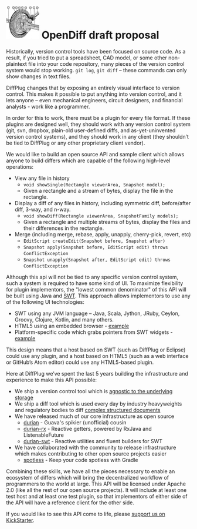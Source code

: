# ![OpenDiff](OpenDiff.jpg) OpenDiff draft proposal

Historically, version control tools have been focused on source code.  As a result, if you tried to put a spreadsheet, CAD model, or some other non-plaintext file into your code repository, many pieces of the version control system would stop working.  `git log`, `git diff` – these commands can only show changes in text files.

DiffPlug changes that by exposing an entirely visual interface to version control.  This makes it possible to put anything into version control, and it lets anyone – even mechanical engineers, circuit designers, and financial analysts - work like a programmer.

In order for this to work, there must be a plugin for every file format.  If these plugins are designed well, they should work with any version control system (git, svn, dropbox, plain-old user-defined diffs, and as-yet-uninvented version control systems), and they should work in any client (they shouldn’t be tied to DiffPlug or any other proprietary client vendor).

We would like to build an open source API and sample client which allows anyone to build differs which are capable of the following high-level operations:

- View any file in history
	+ `void showSingle(Rectangle viewerArea, Snapshot model);`
	+ Given a rectangle and a stream of bytes, display the file in the rectangle.
- Display a diff of any files in history, including symmetric diff, before/after diff, 3-way, and n-way.
	+ `void showDiff(Rectangle viewerArea, SnapshotFamily models);`
	+ Given a rectangle and multiple streams of bytes, display the files and their differences in the rectangle.
- Merge (including merge, rebase, apply, unapply, cherry-pick, revert, etc)
	+ `EditScript createEdit(Snapshot before, Snapshot after)`
	+ `Snapshot apply(Snapshot before, EditScript edit) throws ConflictException`
	+ `Snapshot unapply(Snapshot after, EditScript edit) throws ConflictException`

Although this api will not be tied to any specific version control system, such a system is required to have some kind of UI.  To maximize flexibility for plugin implementors, the "lowest common denominator" of this API will be built using Java and [SWT](https://www.eclipse.org/swt/).  This approach allows implementors to use any of the following UI technologies:

- SWT using any JVM language – Java, Scala, Jython, JRuby, Ceylon, Groovy, Clojure, Kotlin, and many others.
- HTML5 using an embedded browser - [example](https://javahacks.wordpress.com/2014/09/09/java-based-desktop-apps-using-swt-and-xulrunner/)
- Platform-specific code which grabs pointers from SWT widgets - [example](http://stackoverflow.com/questions/28639592/embed-swt-composite-into-c-sharp-application)

This design means that a host based on SWT (such as DiffPlug or Eclipse) could use any plugin, and a host based on HTML5 (such as a web interface or GitHub’s Atom editor) could use any HTML5-based plugin.

Here at DiffPlug we’ve spent the last 5 years building the infrastructure and experience to make this API possible:

- We ship a version control tool which is [agnostic to the underlying storage](https://docs.diffplug.com/1.5.0/Filesystems/)
- We ship a diff tool which is used every day by industry heavyweights and regulatory bodies to diff [complex structured documents](https://docs.diffplug.com/1.5.0/ViewerDiffers/SimulinkViewerDiffer/)
- We have released much of our core infrastructure as open source
	+ [durian](https://github.com/diffplug/durian) - Guava's spikier (unofficial) cousin
	+ [durian-rx](https://github.com/diffplug/durian-rx) - Reactive getters, powered by RxJava and ListenableFuture
	+ [durian-swt](https://github.com/diffplug/durian-swt) - Reactive utilities and fluent builders for SWT
- We have collaborated with the community to release infrastructure which makes contributing to other open source projects easier
	+ [spotless](https://github.com/diffplug/spotless) - Keep your code spotless with Gradle

Combining these skills, we have all the pieces necessary to enable an ecosystem of differs which will bring the decentralized workflow of programmers to the world at large.  This API will be licensed under Apache 2.0 (like all the rest of our open source projects).  It will include at least one test host and at least one test plugin, so that implementors of either side of the API will have a reference client for the other side.

If you would like to see this API come to life, please [support us on KickStarter](https://www.kickstarter.com/projects/1073181831/1614770867/).
